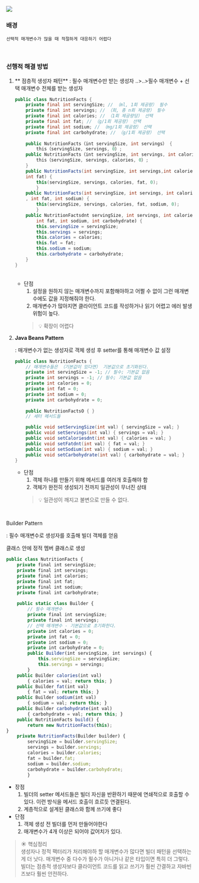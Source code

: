 ![](https://velog.velcdn.com/images/bo-ram-bo-ram/post/285fdab8-19b1-46cf-b0bb-a8e3c1e34585/image.png)

### 배경
    선택적 매개변수가 많을 때 적절하게 대응하기 어렵다
    
</br>

### 선행적 해결 방법
    
1. ** 점층적 생성자 패턴**
   : 필수 매개변수만 받는 생성자 ..>..>필수 매개변수 +  선택 매개변수 전체를 받는 생성자

    ```java
    public class NutritionFacts {
    	private final int servingSize; // （ml, 1회 제공량） 필수
    	private final int servings; // （회, 총 n회 제공량） 필수
    	private final int calories; // （1회 제공량당） 선택
    	private final int fat; // （g/1회 제공량） 선택
    	private final int sodium; // （mg/1회 제공량） 선택
    	private final int carbohydrate; // （g/1회 제공량） 선택
        
    	public NutritionFacts（int servingSize, int servings） {
    		this（servingSize, servings, 0）;
    	public NutritionFacts（int servingSize, int servings, int calories） {
    		this（servingSize, servings, calories, 0）;
    	}
    	public NutritionFacts(int servingSize, int servings,int calories,
    	int fat) {
    		this(servingSize, servings, calories, fat, 0);
    		}
    	public NutritionFacts(int servingSize, int servings, int calories,
    	, int fat, int sodium) {
    		this(servingSize, servings, calories, fat, sodium, 0);
    		}
    	public NutritionFactsdnt servingSize, int servings, int calories,
    		int fat, int sodium, int carbohydrate) {
    		this.servingSize = servingSize;
    		this.servings = servings;
    		this.calories = calories;
    		this.fat = fat;
    		this.sodium = sodium;
    		this.carbohydrate = carbohydrate; 
    	}
    }
    ```
    </br>
    
     - 단점
          1. 설정을 원하지 않는 매개변수까지 포함해야하고 어쩔 수 없이 그런 매개변수에도 값을 지정해줘야 한다. 
          2. 매개변수가 많아지면 클라이언트 코드를 작성하거나 읽기 어렵고 에러 발생 위험이 높다.
       > 💡 확장이 어렵다



2. **Java Beans Pattern**

   : 매개변수가 없는 생성자로 객체 생성 후 setter를 통해 매개변수 값 설정

    ```java
    public class NutritionFacts {
    	// 매개변수들은 （기본값이 있다면） 기본값으로 초기화된다.
    	private int servingSize = -1; // 필수; 기본값 없음
    	private int servings = -1; // 필수; 기본값 없음
    	private int calories = 0;
    	private int fat = 0;
    	private int sodium = 0;
    	private int carbohydrate = 0;
    	
    	public NutritionFactsO { }
    	// 세터 메서드들
    
    	public void setServingSize(int val) { servingSize = val; }
    	public void setServings(int val) { servings = val; }
    	public void setCaloriesdnt(int val) { calories = val; }
    	public void setFatdnt(int val) { fat = val; }
    	public void setSodium(int val) { sodium = val; }
    	public void setCarbohydrate(int val) { carbohydrate = val; }	
    }
    ```
    
    - 단점
       1. 객체 하나를 만들기 위해 메서드를 여러개 호출해야 함
       2. 객체가 완전히 생성되기 전까지 일관성이 무너진 상태
      >  💡 일관성이 깨지고 불변으로 만들 수 없다.

<br/>

Builder Pattern

: 필수 매개변수로 생성자를 호출해 빌더 객체를 얻음

클래스 안에 정적 멤버 클래스로 생성

```jsx
public class NutritionFacts {
	private final int servingSize;
	private final int servings;
	private final int calories;
	private final int fat;
	private final int sodium;
	private final int carbohydrate;
	
	public static class Builder {
		// 필수 매개변수
		private final int servingSize;
		private final int servings;
		// 선택 매개변수 - 기본값으로 초기화한다.
		private int calories = 0;
		private int fat = 0;
		private int sodium = 0;
		private int carbohydrate = 0;
		public Builder(int servingSize, int servings) {
			this.servingSize = servingSize;
			this.servings = servings;
		}
	public Builder calories(int val)
		{ calories = val; return this; }
	public Builder fat(int val)
	 	{ fat = val; return this; }
	public Builder sodium(int val)
	 	{ sodium = val; return this; }
	public Builder carbohydrate(int val)
		{ carbohydrate = val; return this; }
	public NutritionFacts build() {
		return new NutritionFacts(this);
}
	private NutritionFacts(Builder builder) {
		servingSize = builder.servingSize;
		servings = builder.servings;
		calories = builder.calories;
		fat = builder.fat;
		sodium = builder.sodium;
		carbohydrate = builder.carbohydrate;
		}
```

- 장점
    1. 빌더의 setter 메서드들은 빌더 자신을 반환하기 때문에 연쇄적으로 호출할 수 있다.
       이런 방식을 메서드 호출이 흐르듯 연결된다.
    2. 계층적으로 설계된 클래스와 함께 쓰기에 좋다
- 단점
    1. 객체 생성 전 빌더를 먼저 만들어야한다
    2. 매개변수가 4개 이상은 되어야 값어치가 있다.


>    ☀️ 핵심정리 </br>
    생성자나 정적 팩터리가 처리해야하 할 매개변수가 많다면 빌더 패턴을 선택하는게 더 낫다. 매개변수 중 다수가 필수가 아니거나 같은 타입이면 특히 더 그렇다. 빌더는 점층적 생성자보다 클라이언트 코드를 읽고 쓰기가 훨씬 간결하고 자바빈즈보다 훨씬 안전하다.

